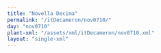 ```yaml
---
title: "Novella Decima"
permalink: "/itDecameron/nov0710/"
day: "nov0710"
plant-xml: "/assets/xml/itDecameron/nov0710.xml"
layout: "single-xml"
---
```

